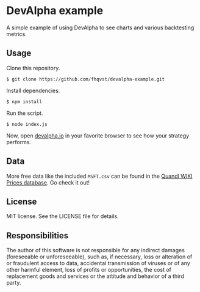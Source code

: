 # DevAlpha example

A simple example of using DevAlpha to see charts and various backtesting metrics.

## Usage

Clone this repository.

`$ git clone https://github.com/fhqvst/devalpha-example.git`

Install dependencies.

`$ npm install`

Run the script.

`$ node index.js`

Now, open [devalpha.io](https://devalpha.io) in your favorite browser to see how your strategy performs.

## Data

More free data like the included `MSFT.csv` can be found in the [Quandl WIKI Prices database](https://www.quandl.com/databases/WIKIP). Go check it out!

## License

MIT license. See the LICENSE file for details.

## Responsibilities

The author of this software is not responsible for any indirect damages (foreseeable or unforeseeable), such as, if necessary, loss or alteration of or fraudulent access to data, accidental transmission of viruses or of any other harmful element, loss of profits or opportunities, the cost of replacement goods and services or the attitude and behavior of a third party.
